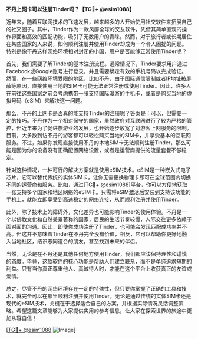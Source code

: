 **不丹上网卡可以注册Tinder吗？【TG💪+ @esim1088】**

近年来，随着互联网技术的飞速发展，越来越多的人开始使用社交软件来拓展自己的社交圈子。其中，Tinder作为一款风靡全球的交友软件，凭借其简单直观的操作界面和高效的匹配功能，吸引了无数用户的青睐。然而，对于旅行者或长期居住在某些国家的人来说，如何顺利注册并使用Tinder却成为一个令人困扰的问题。特别是像不丹这样网络环境相对封闭的小国，用户是否能够正常使用Tinder呢？

首先，我们需要了解Tinder的基本注册流程。通常情况下，Tinder要求用户通过Facebook或Google账号进行登录，并且需要绑定有效的手机号码以完成验证。然而，在一些网络环境受限的地区，比如不丹，由于国际通信限制或者IP地址被屏蔽等原因，直接使用当地的SIM卡可能无法正常注册或使用Tinder。因此，许多人在前往这些国家之前会考虑携带一张支持国际漫游的手机卡，或者是购买当地的虚拟号码（eSIM）来解决这一问题。

那么，不丹的上网卡是否真的能支持Tinder的注册呢？答案是：可以，但需要一定的技巧。不丹作为一个相对保守的国家，虽然政府对互联网进行了较为严格的管控，但近年来为了促进旅游业的发展，也开始逐步放宽了对游客上网服务的限制。目前，大多数到访不丹的游客都可以轻松购买当地的SIM卡，并享受基本的互联网服务。不过，如果你发现直接使用不丹的本地SIM卡无法顺利注册Tinder，那么可能是因为你的设备没有正确配置网络设置，或者是运营商提供的流量套餐不够稳定。

针对这种情况，一种可行的解决方案就是使用eSIM技术。eSIM是一种嵌入式电子芯片，它可以替代传统的实体SIM卡，让你无需更换物理卡即可在全球范围内切换不同的运营商和服务。比如，通过[TG💪+ @esim1088]平台，你可以方便地获取一张支持多个国家和地区网络的eSIM卡。只需将eSIM激活后安装到支持该功能的手机上，就能立即享受到高速稳定的网络连接，从而顺利注册并使用Tinder。

此外，除了技术上的障碍外，文化差异也可能影响Tinder的使用体验。不丹是一个以佛教文化和自然美景著称的国家，居民的生活节奏较慢，人际交往更多依赖于面对面的沟通。因此，即使你成功注册了Tinder，也可能会发现匹配成功率并不高。但这并不意味着Tinder在不丹完全没有价值，相反，它可以帮助你更好地融入当地社区，结识志同道合的朋友，甚至找到未来的伴侣。

当然，无论是在不丹还是其他任何地方使用Tinder，我们都应该保持理性和谨慎的态度。毕竟，这款软件的核心功能是帮助人们建立联系，而不是单纯追求短期的利益。只有当你真正尊重他人、真诚待人时，才能在这个平台上收获真正的友谊或爱情。

总之，尽管不丹的网络环境存在一定的特殊性，但只要你掌握了正确的工具和技术，就完全可以在那里顺利注册并使用Tinder。无论是通过传统的实体SIM卡还是现代的eSIM技术，关键在于选择适合自己的方案，并根据实际情况灵活调整策略。希望这篇文章能够为大家提供实用的参考信息，让大家在探索世界的旅途中更加从容自信！

[[TG💪+ @esim1088](https://t.me/s/esim1088) ![Image](https://i.postimg.cc/4NQfJmqS/Snipaste-2025-05-13-00-14-12.png)]